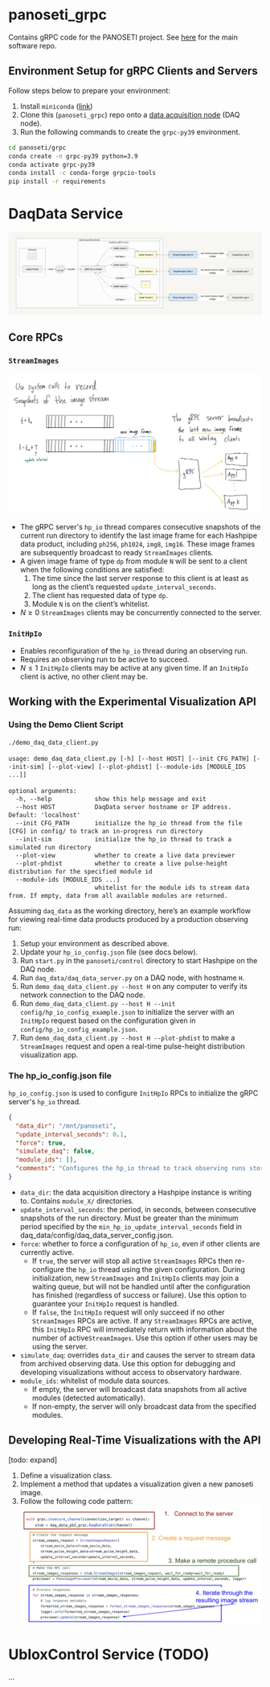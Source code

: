# panoseti_grpc
Contains gRPC code for the PANOSETI project. See [here](https://github.com/panoseti/panoseti) for the main software repo.

## Environment Setup for gRPC Clients and Servers

Follow steps below to prepare your environment:

1. Install `miniconda` ([link](https://www.anaconda.com/docs/getting-started/miniconda/install))
2. Clone this (`panoseti_grpc`) repo onto a [data acquisition node](https://github.com/panoseti/panoseti/wiki/Nodes-and-modules#daq-nodes) (DAQ node).
3. Run the following commands to create the `grpc-py39` environment. 
```bash
cd panoseti/grpc
conda create -n grpc-py39 python=3.9
conda activate grpc-py39
conda install -c conda-forge grpcio-tools
pip install -r requirements
```


# DaqData Service
![DaqData_StreamImages.png](docs/DaqData_StreamImages_overview.png)

## Core RPCs
### `StreamImages`

![DaqData_StreamImages_hp-io.png](docs/DaqData_StreamImages_hp-io.png)
- The gRPC server's `hp_io` thread compares consecutive snapshots of the current run directory to identify the last image frame for each Hashpipe data product, including `ph256`, `ph1024`, `img8`, `img16`. These image frames are subsequently broadcast to ready `StreamImages` clients.
- A given image frame of type `dp` from module `N` will be sent to a client when the following conditions are satisfied:
    1. The time since the last server response to this client is at least as long as the client’s requested `update_interval_seconds`.
    2. The client has requested data of type `dp`.
    3. Module `N` is on the client’s whitelist.
- $N \geq 0$ `StreamImages` clients may be concurrently connected to the server.

### `InitHpIo`

- Enables reconfiguration of the `hp_io` thread during an observing run.
- Requires an observing run to be active to succeed.
- $N \leq 1$ `InitHpIo` clients may be active at any given time. If an `InitHpIo` client is active, no other client may be.


## Working with the Experimental Visualization API

### Using the Demo Client Script

```
./demo_daq_data_client.py

usage: demo_daq_data_client.py [-h] [--host HOST] [--init CFG_PATH] [--init-sim] [--plot-view] [--plot-phdist] [--module-ids [MODULE_IDS ...]]

optional arguments:
  -h, --help            show this help message and exit
  --host HOST           DaqData server hostname or IP address. Default: 'localhost'
  --init CFG_PATH       initialize the hp_io thread from the file [CFG] in config/ to track an in-progress run directory
  --init-sim            initialize the hp_io thread to track a simulated run directory
  --plot-view           whether to create a live data previewer
  --plot-phdist         whether to create a live pulse-height distribution for the specified module id
  --module-ids [MODULE_IDS ...]
                        whitelist for the module ids to stream data from. If empty, data from all available modules are returned.

```

Assuming `daq_data` as the working directory, here’s an example workflow for viewing real-time data products produced by a production observing run:

1. Setup your environment as described above.
2. Update your `hp_io_config.json` file (see docs below).
3. Run `start.py` in the `panoseti/control` directory to start Hashpipe on the DAQ node.
4. Run `daq_data/daq_data_server.py` on a DAQ node, with hostname `H`.
5. Run `demo_daq_data_client.py --host H` on any computer to verify its network connection to the DAQ node.
6. Run `demo_daq_data_client.py --host H --init config/hp_io_config_example.json` to initialize the server with an `InitHpIo` request based on the configuration given in `config/hp_io_config_example.json`.
7. Run `demo_daq_data_client.py --host H --plot-phdist` to make a `StreamImages` request and open a real-time pulse-height distribution visualization app.

### The hp_io_config.json file

`hp_io_config.json` is used to configure `InitHpIo` RPCs to initialize the gRPC server's `hp_io` thread.

```json
{
  "data_dir": "/mnt/panoseti",
  "update_interval_seconds": 0.1,
  "force": true,
  "simulate_daq": false,
  "module_ids": [],
  "comments": "Configures the hp_io thread to track observing runs stored under /mnt/panoseti"
}
```

- `data_dir`: the data acquisition directory a Hashpipe instance is writing to. Contains `module_X/` directories.
- `update_interval_seconds`: the period, in seconds, between consecutive snapshots of the run directory. Must be greater than the minimum period specified by the `min_hp_io_update_interval_seconds` field in daq_data/config/daq_data_server_config.json.
- `force`: whether to force a configuration of `hp_io`, even if other clients are currently active.
    - If `true`, the server will stop all active `StreamImages` RPCs then re-configure the `hp_io` thread using the given configuration. During initialization, new `StreamImages` and `InitHpIo` clients may join a waiting queue, but will not be handled until after the configuration has finished (regardless of success or failure). Use this option to guarantee your `InitHpIo` request is handled.
    - If `false`, the `InitHpIo` request will only succeed if no other `StreamImages` RPCs are active. If any `StreamImages` RPCs are active, this `InitHpIo` RPC will immediately return with information about the number of active`StreamImages`. Use this option if other users may be using the server.
- `simulate_daq`: overrides `data_dir` and causes the server to stream data from archived observing data. Use this option for debugging and developing visualizations without access to observatory hardware.
- `module_ids`: whitelist of module data sources.
    - If empty, the server will broadcast data snapshots from all active modules (detected automatically).
    - If non-empty, the server will only broadcast data from the specified modules.

## Developing Real-Time Visualizations with the API

[todo: expand]

1. Define a visualization class.
2. Implement a method that updates a visualization given a new panoseti image.
3. Follow the following code pattern:
![viz_api_code_demo.png](docs/viz_api_code_demo.png)

# UbloxControl Service (TODO)
...